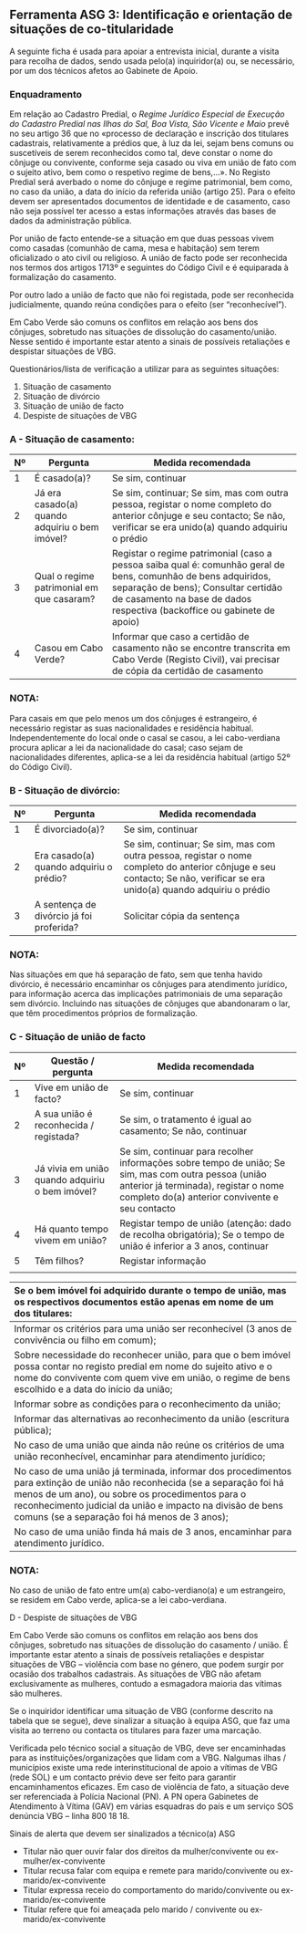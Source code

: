 ## Ferramenta ASG 3: Identificação e orientação de situações de co-titularidade

A seguinte ficha é usada para apoiar a entrevista inicial, durante a visita para recolha de dados, sendo usada pelo\(a\) inquiridor\(a\) ou, se necessário, por um dos técnicos afetos ao Gabinete de Apoio.

### Enquadramento

Em relação ao Cadastro Predial, o _Regime Jurídico Especial de Execução do Cadastro Predial nas Ilhas do Sal, Boa Vista, São Vicente e Maio_ prevê no seu artigo 36 que no «processo de declaração e inscrição dos titulares cadastrais, relativamente a prédios que, à luz da lei, sejam bens comuns ou suscetíveis de serem reconhecidos como tal, deve constar o nome do cônjuge ou convivente, conforme seja casado ou viva em união de fato com o sujeito ativo, bem como o respetivo regime de bens,…». No Registo Predial será averbado o nome do cônjuge e regime patrimonial, bem como, no caso da união, a data do início da referida união \(artigo 25\). Para o efeito devem ser apresentados documentos de identidade e de casamento, caso não seja possível ter acesso a estas informações através das bases de dados da administração pública.

Por união de facto entende-se a situação em que duas pessoas vivem como casadas \(comunhão de cama, mesa e habitação\) sem terem oficializado o ato civil ou religioso. A união de facto pode ser reconhecida nos termos dos artigos 1713º e seguintes do Código Civil e é equiparada à formalização do casamento.

Por outro lado a união de facto que não foi registada, pode ser reconhecida judicialmente, quando reúna condições para o efeito \(ser “reconhecível”\).

Em Cabo Verde são comuns os conflitos em relação aos bens dos cônjuges, sobretudo nas situações de dissolução do casamento/união. Nesse sentido é importante estar atento a sinais de possíveis retaliações e despistar situações de VBG.

Questionários/lista de verificação a utilizar para as seguintes situações:

1. Situação de casamento
2. Situação de divórcio
3. Situação de união de facto
4. Despiste de situações de VBG

### **A - Situação de casamento:**

| Nº | Pergunta | Medida recomendada |
| --- | --- | --- |
| 1 | É casado\(a\)? | Se sim, continuar |
| 2 | Já era casado\(a\) quando adquiriu o bem imóvel? | Se sim, continuar; Se sim, mas com outra pessoa, registar o nome completo do anterior cônjuge e seu contacto; Se não, verificar se era unido\(a\) quando adquiriu o prédio |
| 3 | Qual o regime patrimonial em que casaram? | Registar o regime patrimonial \(caso a pessoa saiba qual é: comunhão geral de bens, comunhão de bens adquiridos, separação de bens\); Consultar certidão de casamento na base de dados respectiva \(backoffice ou gabinete de apoio\) |
| 4 | Casou em Cabo Verde? | Informar que caso a certidão de casamento não se encontre transcrita em Cabo Verde \(Registo Civil\), vai precisar de cópia da certidão de casamento |

### NOTA:

Para casais em que pelo menos um dos cônjuges é estrangeiro, é necessário registar as suas nacionalidades e residência habitual. Independentemente do local onde o casal se casou, a lei cabo-verdiana procura aplicar a lei da nacionalidade do casal; caso sejam de nacionalidades diferentes, aplica-se a lei da residência habitual \(artigo 52º do Código Civil\).

### **B - Situação de divórcio:**

| Nº | Pergunta | Medida recomendada |
| --- | --- | --- |
| 1 | É divorciado\(a\)? | Se sim, continuar |
| 2 | Era casado\(a\) quando adquiriu o prédio? | Se sim, continuar; Se sim, mas com outra pessoa, registar o nome completo do anterior cônjuge e seu contacto; Se não, verificar se era unido\(a\) quando adquiriu o prédio |
| 3 | A sentença de divórcio já foi proferida? | Solicitar cópia da sentença |

### NOTA:

Nas situações em que há separação de fato, sem que tenha havido divórcio, é necessário encaminhar os cônjuges para atendimento jurídico, para informação acerca das implicações patrimoniais de uma separação sem divórcio. Incluindo nas situações de cônjuges que abandonaram o lar, que têm procedimentos próprios de formalização.

### **C - Situação de união de facto**

| Nº | Questão / pergunta | Medida recomendada |
| --- | --- | --- |
| 1 | Vive em união de facto? | Se sim, continuar |
| 2 | A sua união é reconhecida / registada? | Se sim, o tratamento é igual ao casamento; Se não, continuar |
| 3 | Já vivia em união quando adquiriu o bem imóvel? | Se sim, continuar para recolher informações sobre tempo de união; Se sim, mas com outra pessoa \(união anterior já terminada\), registar o nome completo do\(a\) anterior convivente e seu contacto |
| 4 | Há quanto tempo vivem em união? | Registar tempo de união \(atenção: dado de recolha obrigatória\); Se o tempo de união é inferior a 3 anos, continuar |
| 5 | Têm filhos? | Registar informação |
|  |  |  |

| Se o bem imóvel foi adquirido durante o tempo de união, mas os respectivos documentos estão apenas em nome de um dos titulares: |
| :--- |
| Informar os critérios para uma união ser reconhecível \(3 anos de convivência ou filho em comum\); |
| Sobre necessidade do reconhecer união, para que o bem imóvel possa contar no registo predial em nome do sujeito ativo e o nome do convivente com quem vive em união, o regime de bens escolhido e a data do início da união; |
| Informar sobre as condições para o reconhecimento da união; |
| Informar das alternativas ao reconhecimento da união \(escritura pública\); |
| No caso de uma união que ainda não reúne os critérios de uma união reconhecível, encaminhar para atendimento jurídico; |
| No caso de uma união já terminada, informar dos procedimentos para extinção de união não reconhecida \(se a separação foi há menos de um ano\), ou sobre os procedimentos para o reconhecimento judicial da união e impacto na divisão de bens comuns \(se a separação foi há menos de 3 anos\); |
| No caso de uma união finda há mais de 3 anos, encaminhar para atendimento jurídico. |

### NOTA:

No caso de união de fato entre um\(a\) cabo-verdiano\(a\) e um estrangeiro, se residem em Cabo verde, aplica-se a lei cabo-verdiana.

D - Despiste de situações de VBG

Em Cabo Verde são comuns os conflitos em relação aos bens dos cônjuges, sobretudo nas situações de dissolução do casamento / união. É importante estar atento a sinais de possíveis retaliações e despistar situações de VBG – violência com base no género, que podem surgir por ocasião dos trabalhos cadastrais. As situações de VBG não afetam exclusivamente as mulheres, contudo a esmagadora maioria das vítimas são mulheres.

Se o inquiridor identificar uma situação de VBG \(conforme descrito na tabela que se segue\), deve sinalizar a situação à equipa ASG, que faz uma visita ao terreno ou contacta os titulares para fazer uma marcação.

Verificada pelo técnico social a situação de VBG, deve ser encaminhadas para as instituições/organizações que lidam com a VBG. Nalgumas ilhas / municípios existe uma rede interinstitucional de apoio a vítimas de VBG \(rede SOL\) e um contacto prévio deve ser feito para garantir encaminhamentos eficazes. Em caso de violência de fato, a situação deve ser referenciada à Polícia Nacional \(PN\). A PN opera Gabinetes de Atendimento à Vítima \(GAV\) em várias esquadras do país e um serviço SOS denúncia VBG – linha 800 18 18.

Sinais de alerta que devem ser sinalizados a técnico\(a\) ASG

* Titular não quer ouvir falar dos direitos da mulher/convivente ou ex-mulher/ex-convivente
* Titular recusa falar com equipa e remete para marido/convivente ou ex-marido/ex-convivente
* Titular expressa receio do comportamento do marido/convivente ou ex-marido/ex-convivente
* Titular refere que foi ameaçada pelo marido / convivente ou ex-marido/ex-convivente



